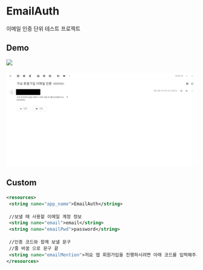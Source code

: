 # EmailAuth
이메일 인증 단위 테스트 프로젝트

## Demo
<img src="https://user-images.githubusercontent.com/47443884/149079340-32406b23-b49b-4950-b940-9c5b9ff71709.gif" width="200px"><br>
<br>
![email_demo](./demo/email.png)<br>


## Custom
```xml
<resources>  
 <string name="app_name">EmailAuth</string>  
 
 //보낼 때 사용할 이메일 계정 정보
 <string name="email">email</string>  
 <string name="emailPwd">password</string>  
 
 //인증 코드와 함께 보낼 문구
 //줄 바꿈 으로 문구 끝
 <string name="emailMention">저요 앱 회원가입을 진행하시려면 아래 코드를 입력해주세요.\n</string>  
</resources>
```


